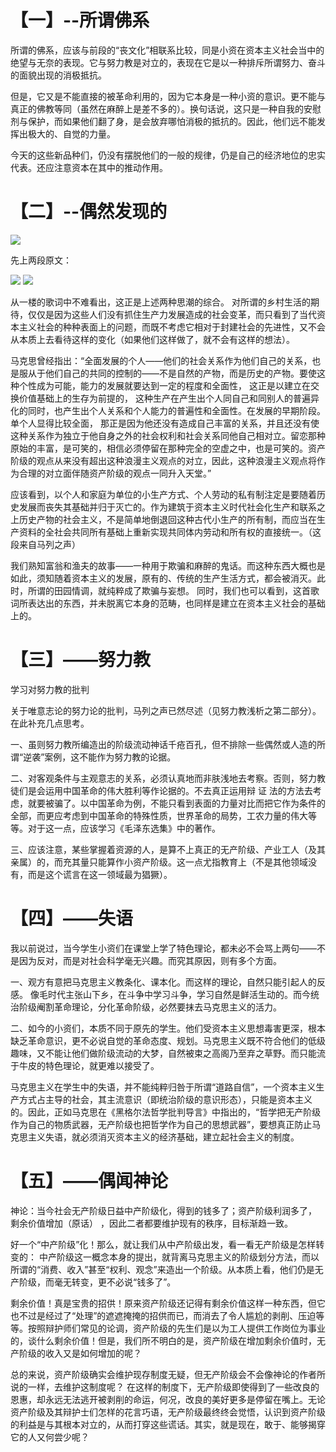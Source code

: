 # 【一】--所谓佛系

所谓的佛系，应该与前段的“丧文化”相联系比较，同是小资在资本主义社会当中的绝望与无奈的表现。它与努力教是对立的，表现在它是以一种排斥所谓努力、奋斗的面貌出现的消极抵抗。

但是，它又是不能直接的被革命利用的，因为它本身是一种小资的意识。更不能与真正的佛教等同（虽然在麻醉上是差不多的）。换句话说，这只是一种自我的安慰剂与保护，而如果他们翻了身，是会放弃哪怕消极的抵抗的。因此，他们远不能发挥出极大的、自觉的力量。

今天的这些新品种们，仍没有摆脱他们的一般的规律，仍是自己的经济地位的忠实代表。还应注意资本在其中的推动作用。

# 【二】--偶然发现的
![](https://imgsa.baidu.com/forum/w%3D580/sign=807bc1d3c68065387beaa41ba7dca115/bc32482bc65c1038402b8a5fbe119313b17e89bd.jpg)

先上两段原文：

![](http://imgsrc.baidu.com/forum/pic/item/167410234f4a20a4adb17b5a9c529822730ed060.jpg)
![](http://imgsrc.baidu.com/forum/pic/item/045f5b9659ee3d6db08cc0564f166d224e4ade4d.jpg)

从一楼的歌词中不难看出，这正是上述两种思潮的综合。
对所谓的乡村生活的期待，仅仅是因为这些人们没有抓住生产力发展造成的社会变革，而只看到了当代资本主义社会的种种表面上的问题，而既不考虑它相对于封建社会的先进性，又不会从本质上去看待这样的变化（如果他们这样做了，就不会有这样的想法）。

马克思曾经指出：“全面发展的个人——他们的社会关系作为他们自己的关系，也是服从于他们自己的共同的控制的——不是自然的产物，而是历史的产物。要使这种个性成为可能，能力的发展就要达到一定的程度和全面性， 这正是以建立在交换价值基础上的生存为前提的， 这种生产在产生出个人同自己和同别人的普遍异化的同时，也产生出个人关系和个人能力的普遍性和全面性。在发展的早期阶段。单个人显得比较全面， 那正是因为他还没有造成自己丰富的关系，并且还没有使这种关系作为独立于他自身之外的社会权利和社会关系同他自己相对立。留恋那种原始的丰富，是可笑的，相信必须停留在那种完全的空虚之中，也是可笑的。资产阶级的观点从来没有超出这种浪漫主义观点的对立，因此，这种浪漫主义观点将作为合理的对立面伴随资产阶级的观点一同升入天堂。”

应该看到，以个人和家庭为单位的小生产方式、个人劳动的私有制注定是要随着历史发展而丧失其基础并归于灭亡的。作为建筑于资本主义时代社会化生产和联系之上历史产物的社会主义，不是简单地倒退回这种古代小生产的所有制，而应当在生产资料的全社会共同所有基础上重新实现共同体内劳动和所有权的直接统一。（这段来自马列之声）

我们熟知富翁和渔夫的故事——一种用于欺骗和麻醉的鬼话。而这种东西大概也是如此，须知随着资本主义的发展，原有的、传统的生产生活方式，都会被消灭。此时，所谓的田园情调，就纯粹成了欺骗与妄想。
同时，我们也可以看到，这首歌词所表达出的东西，并未脱离它本身的范畴，也同样是建立在资本主义社会的基础上的。
# 【三】——努力教
学习对努力教的批判

关于唯意志论的努力论的批判，马列之声已然尽述（见努力教浅析之第二部分）。在此补充几点思考。

一、虽则努力教所编造出的阶级流动神话千疮百孔，但不排除一些偶然或人造的所谓“逆袭”案例，这不能作为努力教的论据。

二、对客观条件与主观意志的关系，必须认真地而非肤浅地去考察。否则，努力教徒们是会运用中国革命的伟大胜利等作论据的。不去真正运用辩 证 法的方法去考虑，就要被骗了。以中国革命为例，不能只看到表面的力量对比而把它作为条件的全部，而更应考虑到中国革命的特殊性质，世界革命的局势，工农力量的伟大等等。对于这一点，应该学习《毛泽东选集》中的著作。

三、应该注意，某些掌握着资源的人，是算不上真正的无产阶级、产业工人（及其亲属）的，而充其量只能算作小资产阶级。这一点尤指教育上（不是其他领域没有，而是这个谎言在这一领域最为猖獗）。
# 【四】——失语
我以前说过，当今学生小资们在课堂上学了特色理论，都未必不会骂上两句——不是因为反对，而是对社会科学毫无兴趣。而究其原因，则有多个方面。

一、观方有意把马克思主义教条化、课本化。而这样的理论，自然只能引起人的反感。
像毛时代主张山下乡，在斗争中学习斗争，学习自然是鲜活生动的。而今统治阶级阉割革命理论，分化革命阶级，必然要抹去马克思主义的活力。

二、如今的小资们，本质不同于原先的学生。他们受资本主义思想毒害更深，根本缺乏革命意识，更不必说自觉的革命态度、规划。马克思主义既不符合他们的低级趣味，又不能让他们做阶级流动的大梦，自然被束之高阁乃至弃之草野。而只能流于牛皮的特色理论，就更难以接受了。

马克思主义在学生中的失语，并不能纯粹归咎于所谓“道路自信”，一个资本主义生产方式占主导的社会，其主流意识（即统治阶级的意识形态），只能是资本主义的。因此，正如马克思在《黑格尔法哲学批判导言》中指出的，“哲学把无产阶级作为自己的物质武器，无产阶级也把哲学作为自己的思想武器”，要想真正防止马克思主义失语，就必须消灭资本主义的经济基础，建立起社会主义的制度。
# 【五】——偶闻神论
神论：当今社会无产阶级日益中产阶级化，得到的钱多了；资产阶级利润多了， 剩余价值增加（原话） ，因此二者都要维护现有的秩序，目标渐趋一致。

好一个“中产阶级”化！那么，就让我们从中产阶级出发，看一看无产阶级是怎样转变的：
中产阶级这一概念本身的提出，就背离马克思主义的阶级划分方法，而以所谓的“消费、收入”甚至“权利、观念”来造出一个阶级。从本质上看，他们仍是无产阶级，而毫无转变，更不必说“钱多了”。

剩余价值！真是宝贵的招供！原来资产阶级还记得有剩余价值这样一种东西，但它也不过是经过了“处理”的遮遮掩掩的招供而已，而消去了令人尴尬的剥削、压迫等等。按照辩护师们常见的论调，资产阶级的先生们是以为工人提供工作岗位为事业的，谈什么剩余价值！但是，我们所不明白的是，资产阶级在增加剩余价值时，无产阶级的收入又是如何增加的呢？

总的来说，资产阶级确实会维护现存制度无疑，但无产阶级会不会像神论的作者所说的一样，去维护这制度呢？
在这样的制度下，无产阶级即使得到了一些改良的恩惠，却永远无法逃开被剥削的命运，何况，改良的美好更多是停留在嘴上。无论资产阶级及其辩护士们怎样的花言巧语，无产阶级最终终会觉悟，认识到资产阶级的利益是与其根本对立的，从而打穿这些谎话。其实，就是现在，敢于、能够揭穿它的人又何尝少呢？
